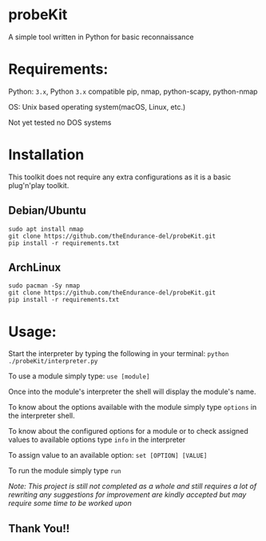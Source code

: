 # probeKit
A simple tool written in Python for basic reconnaissance

# Requirements:

Python: `3.x`, Python `3.x` compatible pip, nmap, python-scapy, python-nmap

OS: Unix based operating system(macOS, Linux, etc.)

Not yet tested no DOS systems

# Installation
This toolkit does not require any extra configurations as it is a basic plug'n'play toolkit.

## Debian/Ubuntu ##

```
sudo apt install nmap
git clone https://github.com/theEndurance-del/probeKit.git
pip install -r requirements.txt
```

## ArchLinux ##

```
sudo pacman -Sy nmap
git clone https://github.com/theEndurance-del/probeKit.git
pip install -r requirements.txt
```

# Usage:
Start the interpreter by typing the following in your terminal:
`python ./probeKit/interpreter.py`

To use a module simply type:
`use [module]`

Once into the module's interpreter the shell will display the module's name.

To know about the options available with the module simply type `options` in the interpreter shell.

To know about the configured options for a module or to check assigned values to available options type `info` in the interpreter

To assign value to an available option:
`set [OPTION] [VALUE]`

To run the module simply type `run`

*Note: This project is still not completed as a whole and still requires a lot of rewriting any suggestions for improvement are kindly accepted but may require some time to be worked upon*

## Thank You!! ##
